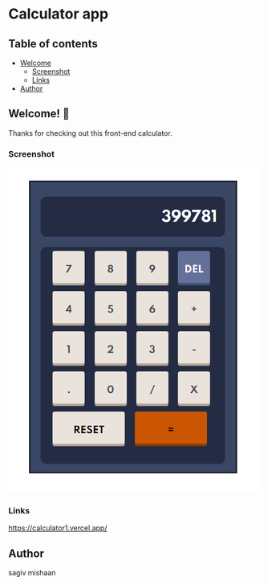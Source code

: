 # Calculator app
## Table of contents

- [Welcome](#welcome!)
  - [Screenshot](#screenshot)
  - [Links](#links)
- [Author](#author)


## Welcome! 👋
Thanks for checking out this front-end calculator.

### Screenshot
![ss](./design/Screenshot.png)

### Links
https://calculator1.vercel.app/

## Author
sagiv mishaan
